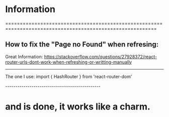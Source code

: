 # Information 


==========================================================================================================
## How to fix the "Page no Found" when refresing:

Great Information:
https://stackoverflow.com/questions/27928372/react-router-urls-dont-work-when-refreshing-or-writting-manually

----------------------------------------------
The one I use: 
import { HashRouter } from 'react-router-dom'

<HashRouter>
  <App/>
</HashRouter>
-----------------------------------------------

and is done, it works like a charm.
==========================================================================================================